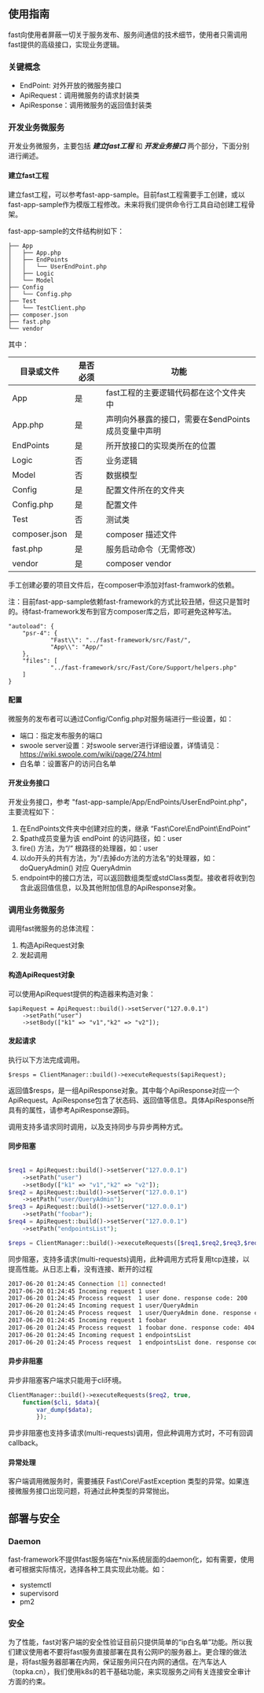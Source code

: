 ## 使用指南

fast向使用者屏蔽一切关于服务发布、服务间通信的技术细节，使用者只需调用fast提供的高级接口，实现业务逻辑。

### 关键概念

* EndPoint: 对外开放的微服务接口
* ApiRequest：调用微服务的请求封装类
* ApiResponse：调用微服务的返回值封装类

### 开发业务微服务

开发业务微服务，主要包括 ***建立fast工程*** 和 ***开发业务接口*** 两个部分，下面分别进行阐述。

#### 建立fast工程

建立fast工程，可以参考fast-app-sample。目前fast工程需要手工创建，或以fast-app-sample作为模版工程修改。未来将我们提供命令行工具自动创建工程骨架。


fast-app-sample的文件结构树如下：

```
├── App
│   ├── App.php
│   ├── EndPoints
│   │   └── UserEndPoint.php
│   ├── Logic
│   └── Model
├── Config
│   └── Config.php
├── Test
│   └── TestClient.php
├── composer.json
├── fast.php
└── vendor
```

其中：

目录或文件 | 是否必须 | 功能
------- | ------- |-------
App | 是 | fast工程的主要逻辑代码都在这个文件夹中
App.php |  是  | 声明向外暴露的接口，需要在$endPoints 成员变量中声明
EndPoints | 是 | 所开放接口的实现类所在的位置
Logic | 否 | 业务逻辑
Model | 否 | 数据模型
Config | 是 | 配置文件所在的文件夹
Config.php | 是 | 配置文件
Test | 否 | 测试类
composer.json | 是 | composer 描述文件
fast.php | 是 | 服务启动命令（无需修改）
vendor | 是 | composer vendor

手工创建必要的项目文件后，在composer中添加对fast-framwork的依赖。

注：目前fast-app-sample依赖fast-framework的方式比较丑陋，但这只是暂时的。待fast-framework发布到官方composer库之后，即可避免这种写法。

```
"autoload": {
	"psr-4": {
			"Fast\\": "../fast-framework/src/Fast/",
			"App\\": "App/"
	},
	"files": [
			"../fast-framework/src/Fast/Core/Support/helpers.php"
	]
}

```
#### 配置

微服务的发布者可以通过Config/Config.php对服务端进行一些设置，如：

* 端口：指定发布服务的端口
* swoole server设置：对swoole server进行详细设置，详情请见：https://wiki.swoole.com/wiki/page/274.html
* 白名单：设置客户的访问白名单



#### 开发业务接口

开发业务接口，参考 "fast-app-sample/App/EndPoints/UserEndPoint.php"，主要流程如下：

1. 在EndPoints文件夹中创建对应的类，继承 “Fast\Core\EndPoint\EndPoint”
2. $path成员变量为该 endPoint 的访问路径，如：user
3. fire() 方法，为“/“ 根路径的处理器，如：user
4. 以do开头的共有方法，为"/去掉do方法的方法名“的处理器，如：doQueryAdmin() 对应 QueryAdmin
5. endpoint中的接口方法，可以返回数组类型或stdClass类型。接收者将收到包含此返回值信息，以及其他附加信息的ApiResponse对象。

### 调用业务微服务

调用fast微服务的总体流程：
1. 构造ApiRequest对象
2. 发起调用


#### 构造ApiRequest对象

可以使用ApiRequest提供的构造器来构造对象：

```
$apiRequest = ApiRequest::build()->setServer("127.0.0.1")
	->setPath("user")
	->setBody(["k1" => "v1","k2" => "v2"]); 
```
#### 发起请求

执行以下方法完成调用。

```
$resps = ClientManager::build()->executeRequests($apiRequest);
```
返回值$resps，是一组ApiResponse对象。其中每个ApiResponse对应一个ApiRequest。ApiResponse包含了状态码、返回值等信息。具体ApiResponse所具有的属性，请参考ApiResponse源码。

调用支持多请求同时调用，以及支持同步与异步两种方式。


#### 同步阻塞

```php

$req1 = ApiRequest::build()->setServer("127.0.0.1")
	->setPath("user")
	->setBody(["k1" => "v1","k2" => "v2"]);
$req2 = ApiRequest::build()->setServer("127.0.0.1")
	->setPath("user/QueryAdmin");
$req3 = ApiRequest::build()->setServer("127.0.0.1")
	->setPath("foobar");
$req4 = ApiRequest::build()->setServer("127.0.0.1")
	->setPath("endpointsList");

$reps = ClientManager::build()->executeRequests([$req1,$req2,$req3,$req4]);

```

同步阻塞，支持多请求(multi-requests)调用，此种调用方式将复用tcp连接，以提高性能。从日志上看，没有连接、断开的过程

```bash
2017-06-20 01:24:45 Connection [1] connected!
2017-06-20 01:24:45 Incoming request 1 user
2017-06-20 01:24:45 Process request  1 user done. response code: 200
2017-06-20 01:24:45 Incoming request 1 user/QueryAdmin
2017-06-20 01:24:45 Process request  1 user/QueryAdmin done. response code: 200
2017-06-20 01:24:45 Incoming request 1 foobar
2017-06-20 01:24:45 Process request  1 foobar done. response code: 404
2017-06-20 01:24:45 Incoming request 1 endpointsList
2017-06-20 01:24:45 Process request  1 endpointsList done. response code: 200
```

#### 异步非阻塞

异步非阻塞客户端求只能用于cli环境。

```php
ClientManager::build()->executeRequests($req2, true,
	function($cli, $data){
	 	var_dump($data);
	 	});
```

异步非阻塞也支持多请求(multi-requests)调用，但此种调用方式时，不可有回调callback。

#### 异常处理

客户端调用微服务时，需要捕获 Fast\Core\FastException 类型的异常。如果连接微服务接口出现问题，将通过此种类型的异常抛出。

## 部署与安全

### Daemon
fast-framework不提供fast服务端在*nix系统层面的daemon化，如有需要，使用者可根据实际情况，选择各种工具实现此功能。如：

* systemctl
* supervisord
* pm2

### 安全
为了性能，fast对客户端的安全性验证目前只提供简单的“ip白名单”功能。所以我们建议使用者不要将fast服务直接部署在具有公网IP的服务器上。更合理的做法是，将fast服务器部署在内网，保证服务间只在内网的通信。在汽车达人（topka.cn），我们使用k8s的若干基础功能，来实现服务之间有关连接安全审计方面的约束。


